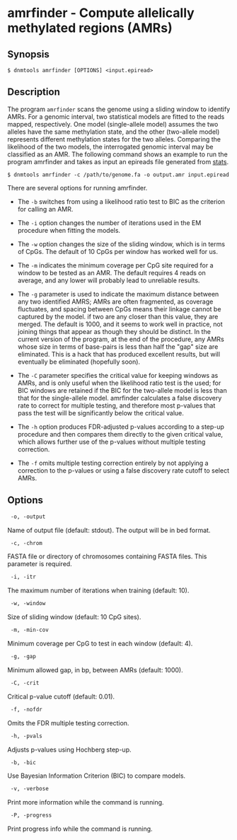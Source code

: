 # amrfinder - Compute allelically methylated regions (AMRs)

## Synopsis
```shell
$ dnmtools amrfinder [OPTIONS] <input.epiread>
```

## Description

The program `amrfinder` scans the genome using a sliding window to
identify AMRs. For a genomic interval, two statistical models are
fitted to the reads mapped, respectively. One model (single-allele
model) assumes the two alleles have the same methylation state, and
the other (two-allele model) represents different methylation states
for the two alleles.  Comparing the likelihood of the two models, the
interrogated genomic interval may be classified as an AMR.  The
following command shows an example to run the program amrfinder and
takes as input an epireads file generated from
[stats](../states).

```shell
$ dnmtools amrfinder -c /path/to/genome.fa -o output.amr input.epiread
```

There are several options for running amrfinder.

 * The `-b` switches from
using a likelihood ratio test to BIC as the criterion for calling an
AMR.

 * The `-i` option changes the number of iterations used in the EM
procedure when fitting the models.

 * The `-w` option changes the size of
the sliding window, which is in terms of CpGs. The default of 10 CpGs
per window has worked well for us.

 * The `-m` indicates the minimum
coverage per CpG site required for a window to be tested as an AMR.
The default requires 4 reads on average, and any lower will probably
lead to unreliable results.

 * The `-g` parameter is used to indicate the maximum distance between
   any two identified AMRS; AMRs are often fragmented, as coverage
fluctuates, and spacing between CpGs means their linkage cannot be
captured by the model.  if two are any closer than this value, they
are merged. The default is 1000, and it seems to work well in
practice, not joining things that appear as though they should be
distinct. In the current version of the program, at the end of the
procedure, any AMRs whose size in terms of base-pairs is less than
half the "gap" size are eliminated. This is a hack that has produced
excellent results, but will eventually be eliminated (hopefully soon).

 * The `-C` parameter specifies the critical value for keeping windows
   as AMRs, and is only useful when the likelihood ratio test is the
used; for BIC windows are retained if the BIC for the two-allele model
is less than that for the single-allele model.  amrfinder calculates a
false discovery rate to correct for multiple testing, and therefore
most p-values that pass the test will be significantly below the
critical value.

 * The `-h` option produces FDR-adjusted p-values according to a
   step-up procedure and then compares them directly to the given
critical value, which allows further use of the p-values without
multiple testing correction.

 * The `-f` omits multiple testing correction entirely by not applying
   a correction to the p-values or using a false discovery rate cutoff
to select AMRs.

## Options

```txt
 -o, -output
```
Name of output file (default: stdout). The output will be in bed
format.

```txt
 -c, -chrom
```
FASTA file or directory of chromosomes containing FASTA files. This
parameter is required.

```txt
 -i, -itr
```
The maximum number of iterations when training (default: 10).

```txt
 -w, -window
```
Size of sliding window (default: 10 CpG sites).

```txt
 -m, -min-cov
```
Minimum coverage per CpG to test in each window (default: 4).

```txt
 -g, -gap
```
Minimum allowed gap, in bp, between AMRs (default: 1000).

```txt
 -C, -crit
```
Critical p-value cutoff (default: 0.01).

```txt
 -f, -nofdr
```
Omits the FDR multiple testing correction.

```txt
 -h, -pvals
```
Adjusts p-values using Hochberg step-up.

```txt
 -b, -bic
```
Use Bayesian Information Criterion (BIC) to compare models.

```txt
 -v, -verbose
```
Print more information while the command is running.

```txt
 -P, -progress
```
Print progress info while the command is running.
